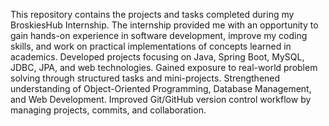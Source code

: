 This repository contains the projects and tasks completed during my BroskiesHub Internship. The internship provided me with an opportunity to gain hands-on experience in software development, improve my coding skills, and work on practical implementations of concepts learned in academics. Developed projects focusing on Java, Spring Boot, MySQL, JDBC, JPA, and web technologies. Gained exposure to real-world problem solving through structured tasks and mini-projects. Strengthened understanding of Object-Oriented Programming, Database Management, and Web Development. Improved Git/GitHub version control workflow by managing projects, commits, and collaboration.

